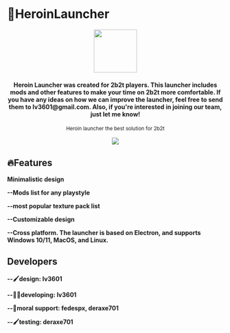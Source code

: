# 💉HeroinLauncher

<p align="center">
  <img src="https://res.cloudinary.com/dv3uytd5u/image/upload/v1745869652/icon_sdlslt.jpg" width="100px">
</p>

<h4 align="center">
  Heroin Launcher was created for 2b2t players. This launcher includes mods and other features to make your time on 2b2t more comfortable. If you have any ideas on how we can improve the launcher, feel free to send them to lv3601@gmail.com. Also, if you're interested in joining our team, just let me know!
</h4>

<p align="center">
  <sub>Heroin launcher the best solution for 2b2t</sub>
</p>

<p align="center">
  <img src="https://res.cloudinary.com/dv3uytd5u/image/upload/v1745869654/screenshoot_ymomfl.png">
</p>



## 🔥Features
**Minimalistic design**

**--Mods list for any playstyle**

**--most popular texture pack list**

**--Customizable design**

**--Cross platform. The launcher is based on Electron, and supports Windows 10/11, MacOS, and Linux.**



## Developers
**--🖌️design: lv3601**

**--👨‍💻developing: lv3601**

**--🧠moral support: fedespx, deraxe701**

**--🖌️testing: deraxe701**



